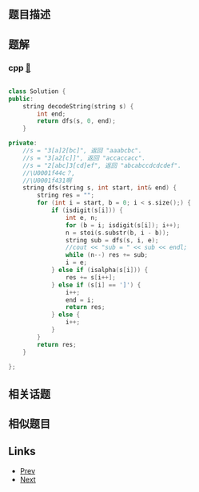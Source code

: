 
# [](https://leetcode-cn.com/problems/decode-string)

## 题目描述



## 题解

### cpp [🔗](decode-string.cpp) 
```cpp

class Solution {
public:
    string decodeString(string s) {
        int end;
        return dfs(s, 0, end);
    }

private:
    //s = "3[a]2[bc]", 返回 "aaabcbc".
    //s = "3[a2[c]]", 返回 "accaccacc".
    //s = "2[abc]3[cd]ef", 返回 "abcabccdcdcdef".
    //\U0001f44c？,
    //\U0001f431啊
    string dfs(string s, int start, int& end) {
        string res = "";
        for (int i = start, b = 0; i < s.size();) {
            if (isdigit(s[i])) {
                int e, n;
                for (b = i; isdigit(s[i]); i++);
                n = stoi(s.substr(b, i - b));
                string sub = dfs(s, i, e);
                //cout << "sub = " << sub << endl;
                while (n--) res += sub;
                i = e;
            } else if (isalpha(s[i])) {
                res += s[i++];
            } else if (s[i] == ']') {
                i++;
                end = i;
                return res;
            } else {
                i++;
            }
        }
        return res;
    }
   
};
```


## 相关话题



## 相似题目



## Links

- [Prev](../utf-8-validation/README.md) 
- [Next](../longest-palindrome/README.md) 

